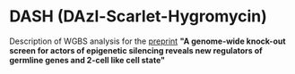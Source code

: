 # DASH (DAzl-Scarlet-Hygromycin)
Description of WGBS analysis for the [preprint](https://www.biorxiv.org/content/10.1101/2021.05.03.442415v1) **"A genome-wide knock-out screen for actors of epigenetic silencing reveals new regulators of germline genes and 2-cell like cell state"**
